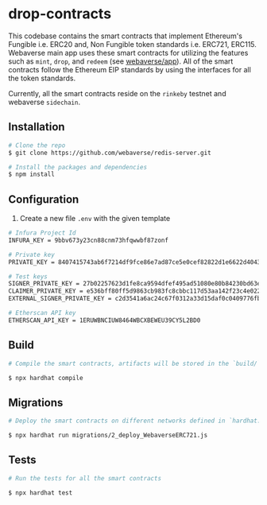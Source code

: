 # drop-contracts

This codebase contains the smart contracts that implement Ethereum's Fungible i.e. ERC20 and, Non Fungible token standards i.e. ERC721, ERC115. Webaverse main app uses these smart contracts for utilizing the features such as `mint`, `drop`, and `redeem` (see [webaverse/app](https://github.com/webaverse/app)). All of the smart contracts follow the Ethereum EIP standards by using the interfaces for all the token standards.

Currently, all the smart contracts reside on the `rinkeby` testnet and webaverse `sidechain`.

## Installation
 
```bash
# Clone the repo
$ git clone https://github.com/webaverse/redis-server.git

# Install the packages and dependencies
$ npm install
```

## Configuration
1. Create a new file `.env` with the given template
```bash
# Infura Project Id
INFURA_KEY = 9bbv673y23cn88cnm73hfqwwbf87zonf

# Private key
PRIVATE_KEY = 8407415743ab6f7214df9fce86e7ad87ce5e0cef82822d1e6622d4043623f473

# Test keys
SIGNER_PRIVATE_KEY = 27b02257623d1fe8ca9594dfef495ad51080e80b84230bd63eea18f33a2a8229
CLAIMER_PRIVATE_KEY = e536bff80ff5d9863cb983fc8cbbc117d53aa142f23c4e02250e93b90a6d751b
EXTERNAL_SIGNER_PRIVATE_KEY = c2d3541a6ac24c67f0312a33d15daf0c0409776fbc092d8f55eee2edbdd7b8bb

# Etherscan API key
ETHERSCAN_API_KEY = 1ERUWBNCIUW8464WBCXBEWEU39CY5L2BD0
```

## Build
```bash
# Compile the smart contracts, artifacts will be stored in the `build/` directory

$ npx hardhat compile
```

## Migrations
```bash
# Deploy the smart contracts on different networks defined in `hardhat.config.js`

$ npx hardhat run migrations/2_deploy_WebaverseERC721.js
```

## Tests
```bash
# Run the tests for all the smart contracts

$ npx hardhat test
```
